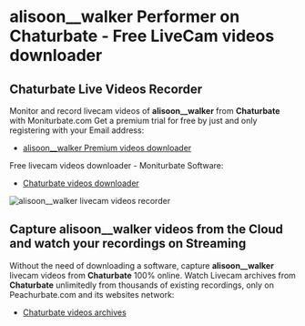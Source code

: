 # alisoon__walker Performer on Chaturbate - Free LiveCam videos downloader

## Chaturbate Live Videos Recorder

Monitor and record livecam videos of **alisoon__walker** from **Chaturbate** with Moniturbate.com
Get a premium trial for free by just and only registering with your Email address:
* [alisoon__walker Premium videos downloader](https://moniturbate.com/request-demo-licence-key.html)

Free livecam videos downloader - Moniturbate Software:
* [Chaturbate videos downloader](https://moniturbate.com/moniturbate-download-software.html)

![alisoon__walker livecam videos recorder](https://peachurnet.com/templates/moniturbate-software.png)


## Capture alisoon__walker videos from the Cloud and watch your recordings on Streaming

Without the need of downloading a software, capture **alisoon__walker** livecam videos from **Chaturbate** 100% online.
Watch Livecam archives from **Chaturbate** unlimitedly from thousands of existing recordings, only on Peachurbate.com and its websites network:
* [Chaturbate videos archives](https://peachurnet.com/)